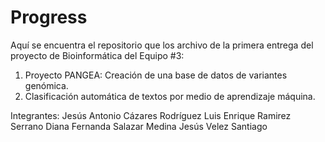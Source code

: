 # Progress

Aquí se encuentra el repositorio que los archivo 
de la primera entrega del proyecto de Bioinformática
del Equipo #3:

1. Proyecto PANGEA: Creación de una base de datos 
   de variantes genómica.
2. Clasificación automática de textos por medio de 
   aprendizaje máquina.

Integrantes:
Jesús Antonio Cázares Rodríguez
Luis Enrique Ramirez Serrano
Diana Fernanda Salazar Medina
Jesús Velez Santiago
